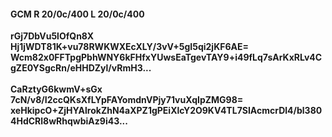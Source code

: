 #### GCM R 20/0c/400 L 20/0c/400
**rGj7DbVu5lOfQn8X**<br/>**Hj1jWDT81K+vu78RWKWXEcXLY/3vV+5gI5qi2jKF6AE=**<br/>**Wcm82x0FFTpgPbhWNY6kFHfxYUwsEaTgevTAY9+i49fLq7sArKxRLv4CgZE0YSgcRn/eHHDZyl/vRmH3...**<br/><br/>
**CaRztyG6kwmV+sGx**<br/>**7cN/v8/I2ccQKsXfLYpFAYomdnVPjy71vuXqIpZMG98=**<br/>**xeHkipcO+ZjHYAlrokZhN4aXPZ1gPEiXlcY2O9KV4TL7SIAcmcrDl4/bl3804HdCRl8wRhqwbiAz9i43...**